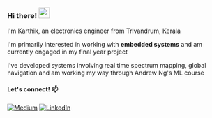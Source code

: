 ### Hi there! <img src="https://emojis.slackmojis.com/emojis/images/1536351075/4594/blob-wave.gif" width="25"/>
I'm Karthik, an electronics engineer from Trivandrum, Kerala

I'm primarily interested in working with **embedded systems** and am currently engaged in my final year project

I've developed systems involving real time spectrum mapping, global navigation and am working my way through Andrew Ng's ML course

#### Let's connect! 📫
[<img alt="Medium" src="https://img.shields.io/badge/Medium-%23000000.svg?&style=for-the-badge&logo=Medium&logoColor=white" />](https://medium.com/@karthikkj2003)
[<img alt="LinkedIn" src="https://img.shields.io/badge/LinkedIn-%230E76A8.svg?&style=for-the-badge&logo=LinkedIn&logoColor=white" />](https://www.linkedin.com/in/karthik-kj/)

